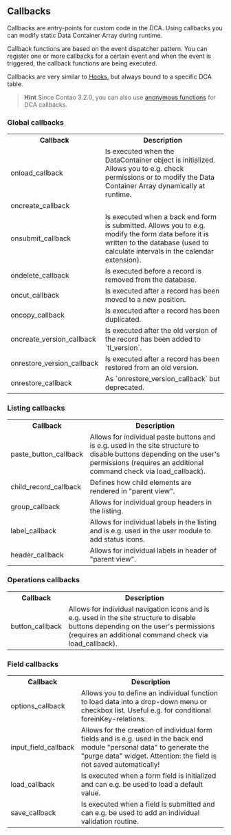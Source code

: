 ## Callbacks

Callbacks are entry-points for custom code in the DCA. Using callbacks you
can modify static Data Container Array during runtime.

Callback functions are based on the event dispatcher pattern. You can register
one or more callbacks for a certain event and when the event is triggered, the
callback functions are being executed.

Callbacks are very similar to [Hooks][hooks], but always bound to a specific DCA table.

> **Hint** Since Contao 3.2.0, you can also use [anonymous functions][closures] for DCA callbacks.


### Global callbacks

<table>
<tr>
  <th>Callback</th>
  <th>Description</th>
</tr>
<tr>
  <td>onload_callback</td>
  <td>Is executed when the DataContainer object is initialized. Allows you to
      e.g. check permissions or to modify the Data Container Array dynamically
      at runtime.</td>
</tr>
<tr>
  <td>oncreate_callback</td>
  <td></td>
</tr>
<tr>
  <td>onsubmit_callback</td>
  <td>Is executed when a back end form is submitted. Allows you to e.g. modify
      the form data before it is written to the database (used to calculate
      intervals in the calendar extension).</td>
</tr>
<tr>
  <td>ondelete_callback</td>
  <td>Is executed before a record is removed from the database.</td>
</tr>
<tr>
  <td>oncut_callback</td>
  <td>Is executed after a record has been moved to a new position.</td>
</tr>
<tr>
  <td>oncopy_callback</td>
  <td>Is executed after a record has been duplicated.</td>
</tr>
<tr>
  <td>oncreate_version_callback</td>
  <td>Is executed after the old version of the record has been added to `tl_version`.</td>
</tr>
<tr>
  <td>onrestore_version_callback</td>
  <td>Is executed after a record has been restored from an old version.</td>
</tr>
<tr>
  <td>onrestore_callback</td>
  <td>As `onrestore_version_callback` but deprecated.</td>
</tr>
</table>


### Listing callbacks

<table>
<tr>
  <th>Callback</th>
  <th>Description</th>
</tr>
<tr>
  <td>paste_button_callback</td>
  <td>Allows for individual paste buttons and is e.g. used in the site structure
      to disable buttons depending on the user's permissions (requires an
      additional command check via load_callback).</td>
</tr>
<tr>
  <td>child_record_callback</td>
  <td>Defines how child elements are rendered in "parent view".</td>
</tr>
<tr>
  <td>group_callback</td>
  <td>Allows for individual group headers in the listing.</td>
</tr>
<tr>
  <td>label_callback</td>
  <td>Allows for individual labels in the listing and is e.g. used in the user
      module to add status icons.</td>
</tr>
<tr>
  <td>header_callback</td>
  <td>Allows for individual labels in header of "parent view".</td>
</tr>
</table>


### Operations callbacks

<table>
<tr>
  <th>Callback</th>
  <th>Description</th>
</tr>
<tr>
  <td>button_callback</td>
  <td>Allows for individual navigation icons and is e.g. used in the site
      structure to disable buttons depending on the user's permissions (requires
      an additional command check via load_callback).</td>
</tr>
</table>


### Field callbacks

<table>
<tr>
  <th>Callback</th>
  <th>Description</th>
</tr>
<tr>
  <td>options_callback</td>
  <td>Allows you to define an individual function to load data into a drop-down
      menu or checkbox list. Useful e.g. for conditional
      foreinKey-relations.</td>
</tr>
<tr>
  <td>input_field_callback</td>
  <td>Allows for the creation of individual form fields and is e.g. used in the
      back end module "personal data" to generate the "purge data" widget.
      Attention: the field is not saved automatically!</td>
</tr>
<tr>
  <td>load_callback</td>
  <td>Is executed when a form field is initialized and can e.g. be used to load
      a default value.</td>
</tr>
<tr>
  <td>save_callback</td>
  <td>Is executed when a field is submitted and can e.g. be used to add an
      individual validation routine.</td>
</tr>
</table>


[hooks]: ../extensions/hooks/README.md
[closures]: http://php.net/functions.anonymous
